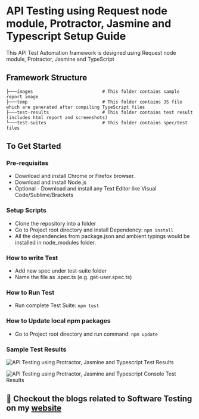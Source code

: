 <!-- ![API Testing using Protractor, Jasmine and Typescript](./images/api-testing-protractor-jasmine-typescript.png?raw=true "API Testing using Protractor, Jasmine and Typescript") -->

# API Testing using Request node module, Protractor, Jasmine and Typescript Setup Guide
This API Test Automation framework is designed using Request node module, Protractor, Jasmine and TypeScript

## Framework Structure
```
├───images                          # This folder contains sample report image
├───temp                            # This folder contains JS file which are generated after compiling TypeScript files
├───test-results                    # This folder contains test result (includes html report and screenshots)
└───test-suites                     # This folder contains spec/test files
```

## To Get Started

### Pre-requisites
* Download and install Chrome or Firefox browser.
* Download and install Node.js
* Optional - Download and install any Text Editor like Visual Code/Sublime/Brackets

### Setup Scripts 
* Clone the repository into a folder
* Go to Project root directory and install Dependency: `npm install`
* All the dependencies from package.json and ambient typings would be installed in node_modules folder.

### How to write Test
* Add new spec under test-suite folder
* Name the file as <testname>.spec.ts (e.g. get-user.spec.ts)

### How to Run Test
* Run complete Test Suite: `npm test`

### How to Update local npm packages
* Go to Project root directory and run command: `npm update`

### Sample Test Results
![API Testing using Protractor, Jasmine and Typescript Test Results](./images/test-results.png?raw=true "API Testing using Protractor, Jasmine and Typescript Test Results")

![API Testing using Protractor, Jasmine and Typescript Console Test Results](./images/console-test-results.png?raw=true "API Testing using Protractor, Jasmine and Typescript Console Test Results")

## :thought_balloon: Checkout the blogs related to Software Testing on my [website]
[website]: https://www.codewithmmak.com/
